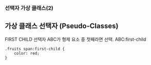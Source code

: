 ### 선택자 가상 클래스(2)
## 가상 클래스 선택자 (Pseudo-Classes) 
FIRST CHILD
선택자 ABC가 형제 요소 중 첫째라면 선택.
ABC:first-child
```
.fruits span:first-child {
    color: red;
}
```